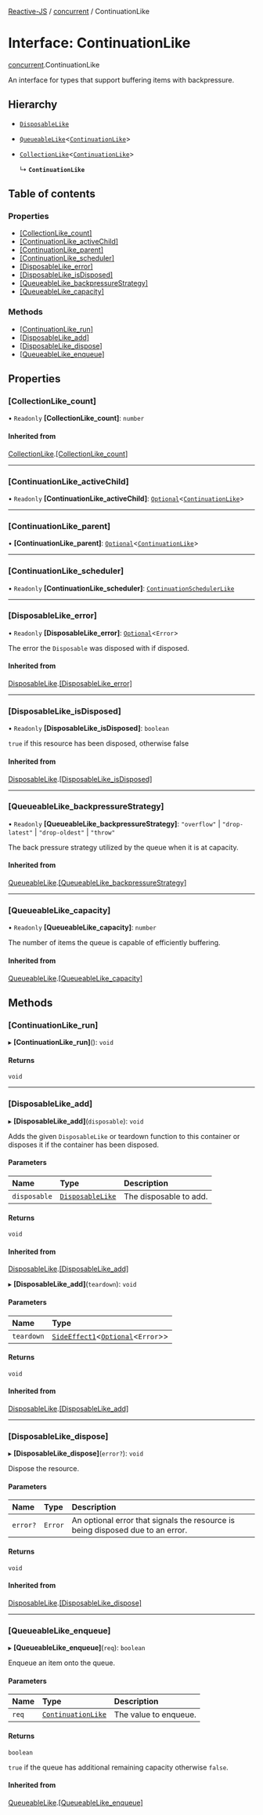 [Reactive-JS](../README.md) / [concurrent](../modules/concurrent.md) / ContinuationLike

# Interface: ContinuationLike

[concurrent](../modules/concurrent.md).ContinuationLike

An interface for types that support buffering items with backpressure.

## Hierarchy

- [`DisposableLike`](utils.DisposableLike.md)

- [`QueueableLike`](utils.QueueableLike.md)<[`ContinuationLike`](concurrent.ContinuationLike.md)\>

- [`CollectionLike`](collections.CollectionLike.md)<[`ContinuationLike`](concurrent.ContinuationLike.md)\>

  ↳ **`ContinuationLike`**

## Table of contents

### Properties

- [[CollectionLike\_count]](concurrent.ContinuationLike.md#[collectionlike_count])
- [[ContinuationLike\_activeChild]](concurrent.ContinuationLike.md#[continuationlike_activechild])
- [[ContinuationLike\_parent]](concurrent.ContinuationLike.md#[continuationlike_parent])
- [[ContinuationLike\_scheduler]](concurrent.ContinuationLike.md#[continuationlike_scheduler])
- [[DisposableLike\_error]](concurrent.ContinuationLike.md#[disposablelike_error])
- [[DisposableLike\_isDisposed]](concurrent.ContinuationLike.md#[disposablelike_isdisposed])
- [[QueueableLike\_backpressureStrategy]](concurrent.ContinuationLike.md#[queueablelike_backpressurestrategy])
- [[QueueableLike\_capacity]](concurrent.ContinuationLike.md#[queueablelike_capacity])

### Methods

- [[ContinuationLike\_run]](concurrent.ContinuationLike.md#[continuationlike_run])
- [[DisposableLike\_add]](concurrent.ContinuationLike.md#[disposablelike_add])
- [[DisposableLike\_dispose]](concurrent.ContinuationLike.md#[disposablelike_dispose])
- [[QueueableLike\_enqueue]](concurrent.ContinuationLike.md#[queueablelike_enqueue])

## Properties

### [CollectionLike\_count]

• `Readonly` **[CollectionLike\_count]**: `number`

#### Inherited from

[CollectionLike](collections.CollectionLike.md).[[CollectionLike_count]](collections.CollectionLike.md#[collectionlike_count])

___

### [ContinuationLike\_activeChild]

• `Readonly` **[ContinuationLike\_activeChild]**: [`Optional`](../modules/functions.md#optional)<[`ContinuationLike`](concurrent.ContinuationLike.md)\>

___

### [ContinuationLike\_parent]

• **[ContinuationLike\_parent]**: [`Optional`](../modules/functions.md#optional)<[`ContinuationLike`](concurrent.ContinuationLike.md)\>

___

### [ContinuationLike\_scheduler]

• `Readonly` **[ContinuationLike\_scheduler]**: [`ContinuationSchedulerLike`](concurrent.ContinuationSchedulerLike.md)

___

### [DisposableLike\_error]

• `Readonly` **[DisposableLike\_error]**: [`Optional`](../modules/functions.md#optional)<`Error`\>

The error the `Disposable` was disposed with if disposed.

#### Inherited from

[DisposableLike](utils.DisposableLike.md).[[DisposableLike_error]](utils.DisposableLike.md#[disposablelike_error])

___

### [DisposableLike\_isDisposed]

• `Readonly` **[DisposableLike\_isDisposed]**: `boolean`

`true` if this resource has been disposed, otherwise false

#### Inherited from

[DisposableLike](utils.DisposableLike.md).[[DisposableLike_isDisposed]](utils.DisposableLike.md#[disposablelike_isdisposed])

___

### [QueueableLike\_backpressureStrategy]

• `Readonly` **[QueueableLike\_backpressureStrategy]**: ``"overflow"`` \| ``"drop-latest"`` \| ``"drop-oldest"`` \| ``"throw"``

The back pressure strategy utilized by the queue when it is at capacity.

#### Inherited from

[QueueableLike](utils.QueueableLike.md).[[QueueableLike_backpressureStrategy]](utils.QueueableLike.md#[queueablelike_backpressurestrategy])

___

### [QueueableLike\_capacity]

• `Readonly` **[QueueableLike\_capacity]**: `number`

The number of items the queue is capable of efficiently buffering.

#### Inherited from

[QueueableLike](utils.QueueableLike.md).[[QueueableLike_capacity]](utils.QueueableLike.md#[queueablelike_capacity])

## Methods

### [ContinuationLike\_run]

▸ **[ContinuationLike_run]**(): `void`

#### Returns

`void`

___

### [DisposableLike\_add]

▸ **[DisposableLike_add]**(`disposable`): `void`

Adds the given `DisposableLike` or teardown function to this container or disposes it if the container has been disposed.

#### Parameters

| Name | Type | Description |
| :------ | :------ | :------ |
| `disposable` | [`DisposableLike`](utils.DisposableLike.md) | The disposable to add. |

#### Returns

`void`

#### Inherited from

[DisposableLike](utils.DisposableLike.md).[[DisposableLike_add]](utils.DisposableLike.md#[disposablelike_add])

▸ **[DisposableLike_add]**(`teardown`): `void`

#### Parameters

| Name | Type |
| :------ | :------ |
| `teardown` | [`SideEffect1`](../modules/functions.md#sideeffect1)<[`Optional`](../modules/functions.md#optional)<`Error`\>\> |

#### Returns

`void`

#### Inherited from

[DisposableLike](utils.DisposableLike.md).[[DisposableLike_add]](utils.DisposableLike.md#[disposablelike_add])

___

### [DisposableLike\_dispose]

▸ **[DisposableLike_dispose]**(`error?`): `void`

Dispose the resource.

#### Parameters

| Name | Type | Description |
| :------ | :------ | :------ |
| `error?` | `Error` | An optional error that signals the resource is being disposed due to an error. |

#### Returns

`void`

#### Inherited from

[DisposableLike](utils.DisposableLike.md).[[DisposableLike_dispose]](utils.DisposableLike.md#[disposablelike_dispose])

___

### [QueueableLike\_enqueue]

▸ **[QueueableLike_enqueue]**(`req`): `boolean`

Enqueue an item onto the queue.

#### Parameters

| Name | Type | Description |
| :------ | :------ | :------ |
| `req` | [`ContinuationLike`](concurrent.ContinuationLike.md) | The value to enqueue. |

#### Returns

`boolean`

`true` if the queue has additional remaining capacity otherwise `false`.

#### Inherited from

[QueueableLike](utils.QueueableLike.md).[[QueueableLike_enqueue]](utils.QueueableLike.md#[queueablelike_enqueue])

